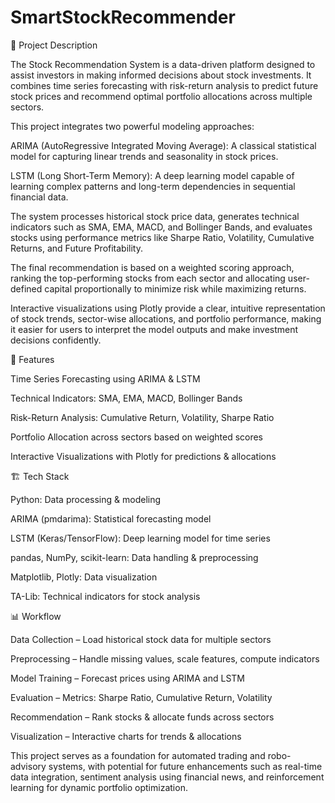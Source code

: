 # SmartStockRecommender
📖 Project Description

The Stock Recommendation System is a data-driven platform designed to assist investors in making informed decisions about stock investments. It combines time series forecasting with risk-return analysis to predict future stock prices and recommend optimal portfolio allocations across multiple sectors.

This project integrates two powerful modeling approaches:

ARIMA (AutoRegressive Integrated Moving Average): A classical statistical model for capturing linear trends and seasonality in stock prices.

LSTM (Long Short-Term Memory): A deep learning model capable of learning complex patterns and long-term dependencies in sequential financial data.

The system processes historical stock price data, generates technical indicators such as SMA, EMA, MACD, and Bollinger Bands, and evaluates stocks using performance metrics like Sharpe Ratio, Volatility, Cumulative Returns, and Future Profitability.

The final recommendation is based on a weighted scoring approach, ranking the top-performing stocks from each sector and allocating user-defined capital proportionally to minimize risk while maximizing returns.

Interactive visualizations using Plotly provide a clear, intuitive representation of stock trends, sector-wise allocations, and portfolio performance, making it easier for users to interpret the model outputs and make investment decisions confidently.

🚀 Features

Time Series Forecasting using ARIMA & LSTM

Technical Indicators: SMA, EMA, MACD, Bollinger Bands

Risk-Return Analysis: Cumulative Return, Volatility, Sharpe Ratio

Portfolio Allocation across sectors based on weighted scores

Interactive Visualizations with Plotly for predictions & allocations

🏗 Tech Stack

Python: Data processing & modeling

ARIMA (pmdarima): Statistical forecasting model

LSTM (Keras/TensorFlow): Deep learning model for time series

pandas, NumPy, scikit-learn: Data handling & preprocessing

Matplotlib, Plotly: Data visualization

TA-Lib: Technical indicators for stock analysis

📊 Workflow

Data Collection – Load historical stock data for multiple sectors

Preprocessing – Handle missing values, scale features, compute indicators

Model Training – Forecast prices using ARIMA and LSTM

Evaluation – Metrics: Sharpe Ratio, Cumulative Return, Volatility

Recommendation – Rank stocks & allocate funds across sectors

Visualization – Interactive charts for trends & allocations

This project serves as a foundation for automated trading and robo-advisory systems, with potential for future enhancements such as real-time data integration, sentiment analysis using financial news, and reinforcement learning for dynamic portfolio optimization.
